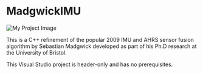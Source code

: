 # MadgwickIMU

![My Project Image](https://github.com/username/repository/blob/main/images/my-image.png?raw=true)

This is a C++ refinement of the popular 2009 IMU and AHRS sensor fusion algorithm by Sebastian Madgwick developed as part of his Ph.D research at the University of Bristol.

This Visual Studio project is header-only and has no prerequisites. 
